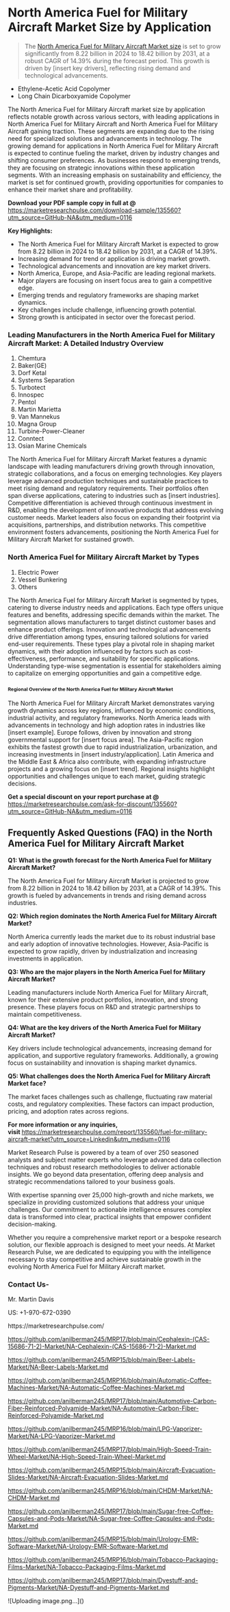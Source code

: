 <h1>North America Fuel for Military Aircraft Market&nbsp;Size by Application</h1><blockquote><p>The <a href="https://marketresearchpulse.com/download-sample/135560?utm_source=GitHub-NA&amp;utm_medium=0116">North America Fuel for Military Aircraft Market size</a> is set to grow significantly from 8.22 billion in 2024 to 18.42 billion by 2031, at a robust CAGR of 14.39% during the forecast period. This growth is driven by [insert key drivers], reflecting rising demand and technological advancements.</p></blockquote><ul><li>Ethylene-Acetic Acid Copolymer<li> Long Chain Dicarboxyamide Copolymer</li></ul><p>The North America Fuel for Military Aircraft market size by application reflects notable growth across various sectors, with leading applications in North America Fuel for Military Aircraft and North America Fuel for Military Aircraft gaining traction. These segments are expanding due to the rising need for specialized solutions and advancements in technology. The growing demand for applications in North America Fuel for Military Aircraft is expected to continue fueling the market, driven by industry changes and shifting consumer preferences. As businesses respond to emerging trends, they are focusing on strategic innovations within these application segments. With an increasing emphasis on sustainability and efficiency, the market is set for continued growth, providing opportunities for companies to enhance their market share and profitability.</p><p><strong>Download your PDF sample copy in full at @ </strong><a href="https://marketresearchpulse.com/download-sample/135560?utm_source=GitHub-NA&amp;utm_medium=0116">https://marketresearchpulse.com/download-sample/135560?utm_source=GitHub-NA&amp;utm_medium=0116</a></p><p><strong>Key Highlights: </strong></p><ul><li>The North America Fuel for Military Aircraft Market is expected to grow from 8.22 billion in 2024 to 18.42 billion by 2031, at a CAGR of 14.39%.</li><li>Increasing demand for trend or application is driving market growth.</li><li>Technological advancements and innovation are key market drivers.</li><li>North America, Europe, and Asia-Pacific are leading regional markets.</li><li>Major players are focusing on insert focus area to gain a competitive edge.</li><li>Emerging trends and regulatory frameworks are shaping market dynamics.</li><li>Key challenges include challenge, influencing growth potential.</li><li>Strong growth is anticipated in sector over the forecast period.</li></ul><h3>Leading Manufacturers in the North America Fuel for Military Aircraft Market: A Detailed Industry Overview</h3><ol><li>Chemtura</li><li>Baker(GE)</li><li>Dorf Ketal</li><li>Systems Separation</li><li>Turbotect</li><li>Innospec</li><li>Pentol</li><li>Martin Marietta</li><li>Van Mannekus</li><li>Magna Group</li><li>Turbine-Power-Cleaner</li><li>Conntect</li><li>Osian Marine Chemicals</li></ol><div class="flex max-w-full flex-col flex-grow"><div class="min-h-8 text-message flex w-full flex-col items-end gap-2 whitespace-normal break-words [.text-message+&amp;]:mt-5" dir="auto" data-message-author-role="assistant" data-message-id="fd8432e4-4910-450d-b182-61b7bfb0a01f" data-message-model-slug="gpt-4o"><div class="flex w-full flex-col gap-1 empty:hidden first:pt-[3px]"><div class="markdown prose w-full break-words dark:prose-invert light"><p>The North America Fuel for Military Aircraft Market features a dynamic landscape with leading manufacturers driving growth through innovation, strategic collaborations, and a focus on emerging technologies. Key players leverage advanced production techniques and sustainable practices to meet rising demand and regulatory requirements. Their portfolios often span diverse applications, catering to industries such as [insert industries]. Competitive differentiation is achieved through continuous investment in R&amp;D, enabling the development of innovative products that address evolving customer needs. Market leaders also focus on expanding their footprint via acquisitions, partnerships, and distribution networks. This competitive environment fosters advancements, positioning the North America Fuel for Military Aircraft Market for sustained growth.</p></div></div></div></div><h3>North America Fuel for Military Aircraft Market by Types</h3><ol><li>Electric Power<li> Vessel Bunkering<li> Others</li></ol><div class="flex max-w-full flex-col flex-grow"><div class="min-h-8 text-message flex w-full flex-col items-end gap-2 whitespace-normal break-words [.text-message+&amp;]:mt-5" dir="auto" data-message-author-role="assistant" data-message-id="084470be-0bb7-4664-bddf-5156b4f41249" data-message-model-slug="gpt-4o-mini"><div class="flex w-full flex-col gap-1 empty:hidden first:pt-[3px]"><div class="markdown prose w-full break-words dark:prose-invert light"><p>The North America Fuel for Military Aircraft Market is segmented by types, catering to diverse industry needs and applications. Each type offers unique features and benefits, addressing specific demands within the market. The segmentation allows manufacturers to target distinct customer bases and enhance product offerings. Innovation and technological advancements drive differentiation among types, ensuring tailored solutions for varied end-user requirements. These types play a pivotal role in shaping market dynamics, with their adoption influenced by factors such as cost-effectiveness, performance, and suitability for specific applications. Understanding type-wise segmentation is essential for stakeholders aiming to capitalize on emerging opportunities and gain a competitive edge.</p></div></div></div></div><h3><span style="font-size: 11px;">Regional Overview of the North America Fuel for Military Aircraft Market</span></h3><div class="flex max-w-full flex-col flex-grow"><div class="min-h-8 text-message flex w-full flex-col items-end gap-2 whitespace-normal break-words [.text-message+&amp;]:mt-5" dir="auto" data-message-author-role="assistant" data-message-id="e9038762-ce64-4e30-91c9-9bd413514231" data-message-model-slug="gpt-4o-mini"><div class="flex w-full flex-col gap-1 empty:hidden first:pt-[3px]"><div class="markdown prose w-full break-words dark:prose-invert light"><p>The North America Fuel for Military Aircraft Market demonstrates varying growth dynamics across key regions, influenced by economic conditions, industrial activity, and regulatory frameworks. North America leads with advancements in technology and high adoption rates in industries like [insert example]. Europe follows, driven by innovation and strong governmental support for [insert focus area]. The Asia-Pacific region exhibits the fastest growth due to rapid industrialization, urbanization, and increasing investments in [insert industry/application]. Latin America and the Middle East &amp; Africa also contribute, with expanding infrastructure projects and a growing focus on [insert trend]. Regional insights highlight opportunities and challenges unique to each market, guiding strategic decisions.</p></div></div></div></div><p><strong>Get a special discount on your report purchase at @ </strong><a href="https://marketresearchpulse.com/ask-for-discount/135560?utm_source=GitHub-NA&amp;utm_medium=0116">https://marketresearchpulse.com/ask-for-discount/135560?utm_source=GitHub-NA&amp;utm_medium=0116</a></p><h2>Frequently Asked Questions (FAQ) in the North America Fuel for Military Aircraft Market</h2><p><strong>Q1: What is the growth forecast for the North America Fuel for Military Aircraft Market?</strong></p><p>The North America Fuel for Military Aircraft Market is projected to grow from 8.22 billion in 2024 to 18.42 billion by 2031, at a CAGR of 14.39%. This growth is fueled by advancements in trends and rising demand across industries.</p><p><strong>Q2: Which region dominates the North America Fuel for Military Aircraft Market?</strong></p><p>North America currently leads the market due to its robust industrial base and early adoption of innovative technologies. However, Asia-Pacific is expected to grow rapidly, driven by industrialization and increasing investments in application.</p><p><strong>Q3: Who are the major players in the North America Fuel for Military Aircraft Market?</strong></p><p>Leading manufacturers include North America Fuel for Military Aircraft, known for their extensive product portfolios, innovation, and strong presence. These players focus on R&amp;D and strategic partnerships to maintain competitiveness.</p><p><strong>Q4: What are the key drivers of the North America Fuel for Military Aircraft Market?</strong></p><p>Key drivers include technological advancements, increasing demand for application, and supportive regulatory frameworks. Additionally, a growing focus on sustainability and innovation is shaping market dynamics.</p><p><strong>Q5: What challenges does the North America Fuel for Military Aircraft Market face?</strong></p><p>The market faces challenges such as challenge, fluctuating raw material costs, and regulatory complexities. These factors can impact production, pricing, and adoption rates across regions.</p><p><strong>For more information or any inquiries, visit&nbsp;</strong><a href="https://marketresearchpulse.com/report/135560/fuel-for-military-aircraft-market?utm_source=Linkedin&utm_medium=0116">https://marketresearchpulse.com/report/135560/fuel-for-military-aircraft-market?utm_source=Linkedin&utm_medium=0116</a></p><p>Market Research Pulse is powered by a team of over 250 seasoned analysts and subject matter experts who leverage advanced data collection techniques and robust research methodologies to deliver actionable insights. We go beyond data presentation, offering deep analysis and strategic recommendations tailored to your business goals.</p><p>With expertise spanning over 25,000 high-growth and niche markets, we specialize in providing customized solutions that address your unique challenges. Our commitment to actionable intelligence ensures complex data is transformed into clear, practical insights that empower confident decision-making.</p><p>Whether you require a comprehensive market report or a bespoke research solution, our flexible approach is designed to meet your needs. At Market Research Pulse, we are dedicated to equipping you with the intelligence necessary to stay competitive and achieve sustainable growth in the evolving North America Fuel for Military Aircraft market.</p><h3><strong>Contact Us-</strong></h3><p>Mr. Martin Davis</p><p>US: +1-970-672-0390</p><p>https://marketresearchpulse.com/</p><p><a href="https://github.com/anilberman245/MRP17/blob/main/Cephalexin-(CAS-15686-71-2)-Market/NA-Cephalexin-(CAS-15686-71-2)-Market.md">https://github.com/anilberman245/MRP17/blob/main/Cephalexin-(CAS-15686-71-2)-Market/NA-Cephalexin-(CAS-15686-71-2)-Market.md</a></p><p><a href="https://github.com/anilberman245/MRP15/blob/main/Beer-Labels-Market/NA-Beer-Labels-Market.md">https://github.com/anilberman245/MRP15/blob/main/Beer-Labels-Market/NA-Beer-Labels-Market.md</a></p><p><a href="https://github.com/anilberman245/MRP16/blob/main/Automatic-Coffee-Machines-Market/NA-Automatic-Coffee-Machines-Market.md">https://github.com/anilberman245/MRP16/blob/main/Automatic-Coffee-Machines-Market/NA-Automatic-Coffee-Machines-Market.md</a></p><p><a href="https://github.com/anilberman245/MRP17/blob/main/Automotive-Carbon-Fiber-Reinforced-Polyamide-Market/NA-Automotive-Carbon-Fiber-Reinforced-Polyamide-Market.md">https://github.com/anilberman245/MRP17/blob/main/Automotive-Carbon-Fiber-Reinforced-Polyamide-Market/NA-Automotive-Carbon-Fiber-Reinforced-Polyamide-Market.md</a></p><p><a href="https://github.com/anilberman245/MRP16/blob/main/LPG-Vaporizer-Market/NA-LPG-Vaporizer-Market.md">https://github.com/anilberman245/MRP16/blob/main/LPG-Vaporizer-Market/NA-LPG-Vaporizer-Market.md</a></p><p><a href="https://github.com/anilberman245/MRP17/blob/main/High-Speed-Train-Wheel-Market/NA-High-Speed-Train-Wheel-Market.md">https://github.com/anilberman245/MRP17/blob/main/High-Speed-Train-Wheel-Market/NA-High-Speed-Train-Wheel-Market.md</a></p><p><a href="https://github.com/anilberman245/MRP15/blob/main/Aircraft-Evacuation-Slides-Market/NA-Aircraft-Evacuation-Slides-Market.md">https://github.com/anilberman245/MRP15/blob/main/Aircraft-Evacuation-Slides-Market/NA-Aircraft-Evacuation-Slides-Market.md</a></p><p><a href="https://github.com/anilberman245/MRP16/blob/main/CHDM-Market/NA-CHDM-Market.md">https://github.com/anilberman245/MRP16/blob/main/CHDM-Market/NA-CHDM-Market.md</a></p><p><a href="https://github.com/anilberman245/MRP17/blob/main/Sugar-free-Coffee-Capsules-and-Pods-Market/NA-Sugar-free-Coffee-Capsules-and-Pods-Market.md">https://github.com/anilberman245/MRP17/blob/main/Sugar-free-Coffee-Capsules-and-Pods-Market/NA-Sugar-free-Coffee-Capsules-and-Pods-Market.md</a></p><p><a href="https://github.com/anilberman245/MRP15/blob/main/Urology-EMR-Software-Market/NA-Urology-EMR-Software-Market.md">https://github.com/anilberman245/MRP15/blob/main/Urology-EMR-Software-Market/NA-Urology-EMR-Software-Market.md</a></p><p><a href="https://github.com/anilberman245/MRP16/blob/main/Tobacco-Packaging-Films-Market/NA-Tobacco-Packaging-Films-Market.md">https://github.com/anilberman245/MRP16/blob/main/Tobacco-Packaging-Films-Market/NA-Tobacco-Packaging-Films-Market.md</a></p><p><a href="https://github.com/anilberman245/MRP17/blob/main/Dyestuff-and-Pigments-Market/NA-Dyestuff-and-Pigments-Market.md">https://github.com/anilberman245/MRP17/blob/main/Dyestuff-and-Pigments-Market/NA-Dyestuff-and-Pigments-Market.md</a></p>
![Uploading image.png…]()
